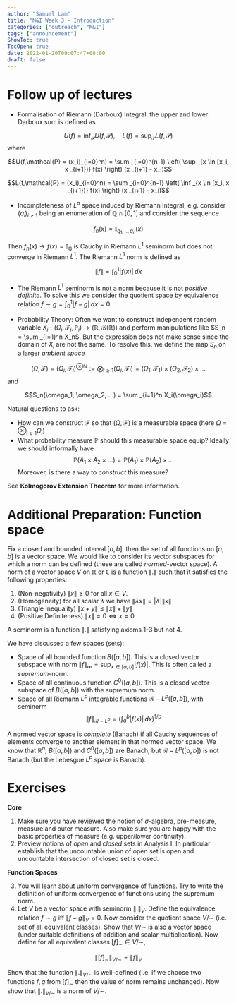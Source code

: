 ```yaml
---
author: "Samuel Lam"
title: "M&I Week 3 - Introduction"
categories: ["outreach", "M&I"]
tags: ["announcement"]
ShowToc: true
TocOpen: true
date: 2022-01-20T09:07:47+08:00
draft: false
---
```


# Follow up of lectures
- Formalisation of Riemann (Darboux) Integral: the upper and lower Darboux sum is defined as

$$U(f) = \inf_\mathcal{P} U(f,\mathcal{P}), \quad L(f) = \sup_\mathcal{P} L(f,\mathcal{P})$$
where

$$U(f,\mathcal{P} = (x_i)_{i=0}^n) = \sum _{i=0}^{n-1} \left( \sup _{x \in [x_i, x _{i+1})} f(x) \right) (x _{i+1} - x_i)$$

$$L(f,\mathcal{P} = (x_i)_{i=0}^n) = \sum _{i=0}^{n-1} \left( \inf _{x \in [x_i, x _{i+1})} f(x) \right) (x _{i+1} - x_i)$$

- Incompleteness of $L^p$ space induced by Riemann Integral, e.g. consider $(q_i)_{i\geq 1}$ being an enumeration of $\mathbb{Q} \cap [0,1]$ and consider the sequence 

$$f_n(x) = \mathbb{I}_{q_1,..,q_n}(x)$$ 

Then $f_n(x) \to f(x) = \mathbb{I}_\mathbb{Q}$ is Cauchy in Riemann $L^1$ seminorm but does not converge in Riemann $L^1$. The Riemann $L^1$ norm is defined as

$$\lVert f \rVert = \int_0^1 |f(x)| \, dx$$

- The Riemann $L^1$ seminorm is not a norm because it is not *positive definite*. To solve this we consider the quotient space by equivalence relation $f \sim g = \int_0^1 |f-g| \, dx = 0$.

- Probability Theory: Often we want to construct independent random variable $X_i : (\Omega_i, \mathcal{F}_i, \mathbb{P}_i) \to (\mathbb{R}, \mathcal{B}(\mathbb{R}))$ and perform manipulations like $S_n = \sum _{i=1}^n X_n$. But the expression does not make sense since the domain of $X_i$ are not the same. To resolve this, we define the map $S_n$ on a larger *ambient space* 

$$(\Omega, \mathcal{F}) = (\Omega_i, \mathcal{F} _ i)^{\otimes \mathbb{N}} := \bigotimes_{i\geq 1} (\Omega_i, \mathcal{F}_i) = (\Omega_1, \mathcal{F}_1) \times (\Omega_2, \mathcal{F}_2) \times ...$$
and 

$$S_n(\omega_1, \omega_2, ...) = \sum _{i=1}^n X_i(\omega_i)$$

Natural questions to ask:
- How can we construct $\mathcal{F}$ so that $(\Omega, \mathcal{F})$ is a measurable space (here $\Omega = \otimes _{i\geq1} \Omega _ i$)
- What probability measure $\mathbb{P}$ should this measurable space equip? Ideally we should informally have
$$ \mathbb{P}(A_1 \times A_2 \times ...) = \mathbb{P}(A_1) \times \mathbb{P}(A_2) \times ...$$
Moreover, is there a way to *construct* this measure?

See **Kolmogorov Extension Theorem** for more information.

# Additional Preparation: Function space
Fix a closed and bounded interval $[a,b]$, then the set of all functions on $[a,b]$ is a vector space. We would like to consider its vector subspaces for which a norm can be defined (these are called *normed*-vector space). A norm of a vector space $V$ on $\mathbb{R}$ or $\mathbb{C}$ is a function $\lVert. \rVert$ such that it satisfies the following properties:
1. (Non-negativity) $\lVert x \rVert \geq 0$ for all $x \in V$. 
2. (Homogeneity) for all scalar $\lambda$ we have $\lVert \lambda x \rVert = |\lambda| \lVert x \rVert$
3. (Triangle Inequality) $\lVert x+y \rVert \leq \lVert x \rVert + \lVert y \rVert$
4. (Positive Definiteness) $\lVert x \rVert = 0 \iff x = 0$

A seminorm is a function $\lVert . \rVert$ satisfying axioms 1-3 but not 4.

We have discussed a few spaces (sets):
- Space of all bounded function $B([a,b])$. This is a closed vector subspace with norm $\lVert f \rVert_\infty = \sup _{x \in [a,b]} |f(x)|$. This is often called a *supremum*-norm.
- Space of all continuous function $C^0([a,b])$. This is a closed vector subspace of $B([a,b])$ with the supremum norm.
- Space of all Riemann $L^p$ integrable functions $\mathcal{R}-L^p([a,b])$, with seminorm
$$
\|f\|_{\mathcal{R}-L^p} = \left( \int_a^b |f(x)|\, dx \right)^{1/p}
$$

A normed vector space is *complete* (Banach) if all Cauchy sequences of elements converge to another element in that normed vector space. We know that $\mathbb{R}^n$, $B([a,b])$ and $C^0([a,b])$ are Banach, but $\mathcal{R}-L^p([a,b])$ is not Banach (but the Lebesgue $L^p$ space is Banach).

# Exercises

**Core**

1. Make sure you have reviewed the notion of $\sigma$-algebra, pre-measure, measure and outer measure. Also make sure you are happy with the basic properties of measure (e.g. upper/lower continuity).
2. Preview notions of *open* and *closed* sets in Analysis I. In particular establish that the uncountable union of open set is open and uncountable intersection of closed set is closed.

**Function Spaces**

3. You will learn about uniform convergence of functions. Try to write the definition of uniform convergence of functions using the supremum norm.
4. Let $V$ be a vector space with seminorm $\lVert . \rVert_V$. Define the equivalence relation $f \sim g$ iff $\lVert f-g \rVert_V = 0$. Now consider the quotient space $V/\sim$ (i.e. set of all equivalent classes). Show that $V/\sim$ is also a vector space (under suitable definitions of addition and scalar multiplication). Now define for all equivalent classes $[f]_\sim \in V/\sim$,

$$\lVert [f]_\sim \rVert_{V/\sim} = \lVert f \rVert_V$$

Show that the function $\lVert .\rVert_{V/\sim}$ is well-defined (i.e. if we choose two functions $f,g$ from $[f]_\sim$ then the value of norm remains unchanged). Now show that $\lVert .\rVert_{V/\sim}$ is a norm of $V/\sim$.